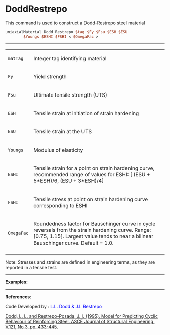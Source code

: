 # DoddRestrepo

<p>This command is used to construct a Dodd-Restrepo steel material</p>

```tcl
uniaxialMaterial Dodd_Restrepo $tag $Fy $Fsu $ESH $ESU
        $Youngs $ESHI $FSHI < $OmegaFac >
```
<hr />
<table>
<tbody>
<tr class="odd">
<td><code class="parameter-table-variable">matTag</code></td>
<td><p>Integer tag identifying material</p></td>
</tr>
<tr class="even">
<td><code class="parameter-table-variable">Fy</code></td>
<td><p>Yield strength</p></td>
</tr>
<tr class="odd">
<td><code class="parameter-table-variable">Fsu</code></td>
<td><p>Ultimate tensile strength (UTS)</p></td>
</tr>
<tr class="even">
<td><code class="parameter-table-variable">ESH</code></td>
<td><p>Tensile strain at initiation of strain hardening</p></td>
</tr>
<tr class="odd">
<td><code class="parameter-table-variable">ESU</code></td>
<td><p>Tensile strain at the UTS</p></td>
</tr>
<tr class="even">
<td><code class="parameter-table-variable">Youngs</code></td>
<td><p>Modulus of elasticity</p></td>
</tr>
<tr class="odd">
<td><code class="parameter-table-variable">ESHI</code></td>
<td><p>Tensile strain for a point on strain hardening curve, recommended
range of values for ESHI: [ (ESU + 5*ESH)/6, (ESU + 3*ESH)/4]</p></td>
</tr>
<tr class="even">
<td><code class="parameter-table-variable">FSHI</code></td>
<td><p>Tensile stress at point on strain hardening curve corresponding
to ESHI</p></td>
</tr>
<tr class="odd">
<td><code class="parameter-table-variable">OmegaFac</code></td>
<td><p>Roundedness factor for Bauschinger curve in cycle reversals from
the strain hardening curve. Range: [0.75, 1.15]. Largest value tends to
near a bilinear Bauschinger curve. Default = 1.0.</p></td>
</tr>
<tr class="even">
<td></td>
<td></td>
</tr>
</tbody>
</table>
<p>Note: Stresses and strains are defined in engineering terms, as they
are reported in a tensile test.</p>
<hr />
<p><strong>Examples:</strong></p>
<hr />
<p><strong>References</strong>:</p>
<p>Code Developed by : <span style="color:blue"> L.L. Dodd &amp;
J.I. Restrepo </span></p>
<p><a
href="http://ascelibrary.org/sto/resource/1/jsendh/v121/i3/p433_s1?isAuthorized=no">Dodd,
L. L. and Restrepo-Posada, J. I. (1995). Model for Predicting Cyclic
Behaviour of Reinforcing Steel. ASCE Journal of Structural Engineering,
V.121, No 3, pp. 433-445.</a></p>
